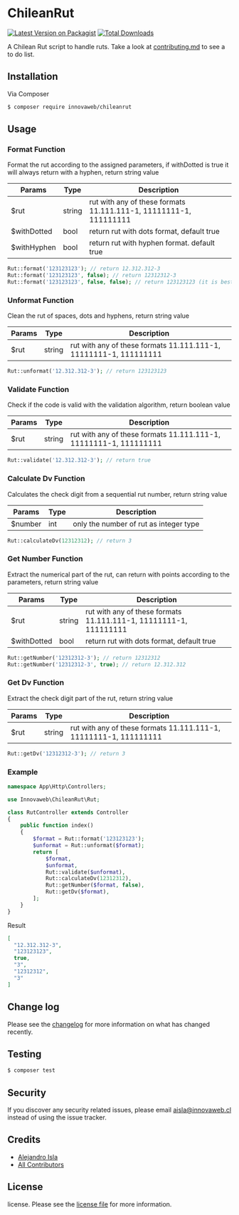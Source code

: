 # ChileanRut

[![Latest Version on Packagist][ico-version]][link-packagist]
[![Total Downloads][ico-downloads]][link-downloads]

[comment]: <> ([![Build Status][ico-travis]][link-travis])

[comment]: <> ([![StyleCI][ico-styleci]][link-styleci])

A Chilean Rut script to handle ruts. Take a look at [contributing.md](contributing.md) to see a to do list.

## Installation

Via Composer

``` bash
$ composer require innovaweb/chileanrut
```

## Usage

### Format Function
Format the rut according to the assigned parameters, if withDotted is true it will always return with a hyphen, return string value

| Params | Type | Description  |
| --- | --- | --- |
| $rut | string | rut with any of these formats 11.111.111-1, 11111111-1, 111111111 |
| $withDotted | bool | return rut with dots format, default true |
| $withHyphen | bool | return rut with hyphen format. default true |
```php
Rut::format('123123123'); // return 12.312.312-3
Rut::format('123123123', false); // return 12312312-3
Rut::format('123123123', false, false); // return 123123123 (it is best to use the unformat function)
```

### Unformat Function
Clean the rut of spaces, dots and hyphens, return string value

| Params | Type | Description  |
| --- | --- | --- |
| $rut | string | rut with any of these formats 11.111.111-1, 11111111-1, 111111111 |

```php
Rut::unformat('12.312.312-3'); // return 123123123
```

### Validate Function
Check if the code is valid with the validation algorithm, return boolean value

| Params | Type | Description  |
| --- | --- | --- |
| $rut | string | rut with any of these formats 11.111.111-1, 11111111-1, 111111111 |

```php
Rut::validate('12.312.312-3'); // return true
```

### Calculate Dv Function
Calculates the check digit from a sequential rut number, return string value

| Params | Type | Description  |
| --- | --- | --- |
| $number | int | only the number of rut as integer type |

```php
Rut::calculateDv(12312312); // return 3
```

### Get Number Function
Extract the numerical part of the rut, can return with points according to the parameters, return string value

| Params | Type | Description  |
| --- | --- | --- |
| $rut | string | rut with any of these formats 11.111.111-1, 11111111-1, 111111111 |
| $withDotted | bool | return rut with dots format, default true |

```php
Rut::getNumber('12312312-3'); // return 12312312
Rut::getNumber('12312312-3', true); // return 12.312.312
```


### Get Dv Function
Extract the check digit part of the rut, return string value

| Params | Type | Description  |
| --- | --- | --- |
| $rut | string | rut with any of these formats 11.111.111-1, 11111111-1, 111111111 |

```php
Rut::getDv('12312312-3'); // return 3
```




### Example
````php
namespace App\Http\Controllers;

use Innovaweb\ChileanRut\Rut;

class RutController extends Controller
{
    public function index()
    {
        $format = Rut::format('123123123');
        $unformat = Rut::unformat($format);
        return [
            $format,
            $unformat,
            Rut::validate($unformat),
            Rut::calculateDv(12312312),
            Rut::getNumber($format, false),
            Rut::getDv($format),
        ];
    }
}

````
Result 
```json
[
  "12.312.312-3",
  "123123123",
  true,
  "3",
  "12312312",
  "3"
]

```

## Change log

Please see the [changelog](changelog.md) for more information on what has changed recently.

## Testing

``` bash
$ composer test
```

[comment]: <> (## Contributing)

[comment]: <> (Please see [contributing.md]&#40;contributing.md&#41; for details and a todolist.)

## Security

If you discover any security related issues, please email aisla@innovaweb.cl instead of using the issue tracker.

## Credits

- [Alejandro Isla][link-author]
- [All Contributors][link-contributors]

## License

license. Please see the [license file](license.md) for more information.

[ico-version]: https://img.shields.io/packagist/v/innovaweb/chileanrut.svg?style=flat-square

[ico-downloads]: https://img.shields.io/packagist/dt/innovaweb/chileanrut.svg?style=flat-square

[ico-travis]: https://img.shields.io/travis/innovaweb/chileanrut/master.svg?style=flat-square

[ico-styleci]: https://styleci.io/repos/12345678/shield

[link-packagist]: https://packagist.org/packages/innovaweb/chileanrut

[link-downloads]: https://packagist.org/packages/innovaweb/chileanrut

[link-travis]: https://travis-ci.org/innovaweb/chileanrut

[link-styleci]: https://styleci.io/repos/12345678

[link-author]: https://github.com/innovawebcl

[link-contributors]: ../../contributors
